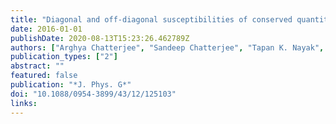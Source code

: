 ```yaml
---
title: "Diagonal and off-diagonal susceptibilities of conserved quantities in relativistic heavy-ion collisions"
date: 2016-01-01
publishDate: 2020-08-13T15:23:26.462789Z
authors: ["Arghya Chatterjee", "Sandeep Chatterjee", "Tapan K. Nayak", "Nihar Ranjan Sahoo"]
publication_types: ["2"]
abstract: ""
featured: false
publication: "*J. Phys. G*"
doi: "10.1088/0954-3899/43/12/125103"
links:
---
```

